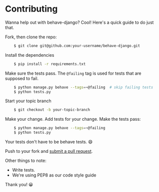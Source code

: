 # Contributing

Wanna help out with behave-django? Cool! Here's a quick guide to do just that.

Fork, then clone the repo:

```bash
    $ git clone git@github.com:your-username/behave-django.git
```

Install the dependencies

```bash
    $ pip install -r requirements.txt
```

Make sure the tests pass. The `@failing` tag is used for tests that are supposed to fail.

```bash
    $ python manage.py behave --tags=~@failing  # skip failing tests
    $ python tests.py
```

Start your topic branch

```bash
    $ git checkout -b your-topic-branch
```

Make your change. Add tests for your change. Make the tests pass:

```bash
    $ python manage.py behave --tags=~@failing
    $ python tests.py
```

Your tests don't have to be behave tests. :smile:

Push to your fork and [submit a pull request][pr].

[pr]: https://github.com/mixxorz/behave-django/compare/

Other things to note:

- Write tests.
- We're using PEP8 as our code style guide

Thank you! :grinning:

